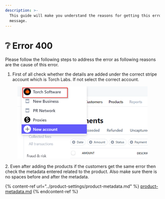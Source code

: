 ```yaml
---
description: >-
  This guide will make you understand the reasons for getting this error
  message.
---
```


# ❔ Error 400

Please follow the following steps to address the error as following reasons are the cause of this error.

1. First of all check whether the details are added under the correct stripe account which is Torch Labs. If not select the correct account.

<figure><img src="../.gitbook/assets/3 (8).png" alt=""><figcaption></figcaption></figure>

2\. Even after adding the products if the customers get the same error then check the metadata entered related to the product. Also make sure there is no spaces before and after the metadata.

{% content-ref url="../product-settings/product-metadata.md" %}
[product-metadata.md](../product-settings/product-metadata.md)
{% endcontent-ref %}





